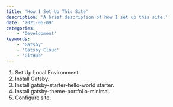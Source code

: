 ```yaml
---
title: 'How I Set Up This Site'
description: 'A brief description of how I set up this site.'
date: '2021-06-09'
categories:
    - 'Development'
keywords:
    - 'Gatsby'
    - 'Gatsby Cloud'
    - 'GitHub'
---
```


1. Set Up Local Environment
2. Install Gatsby.
3. Install gatsby-starter-hello-world starter.
4. Install gatsby-theme-portfolio-minimal.
5. Configure site.
